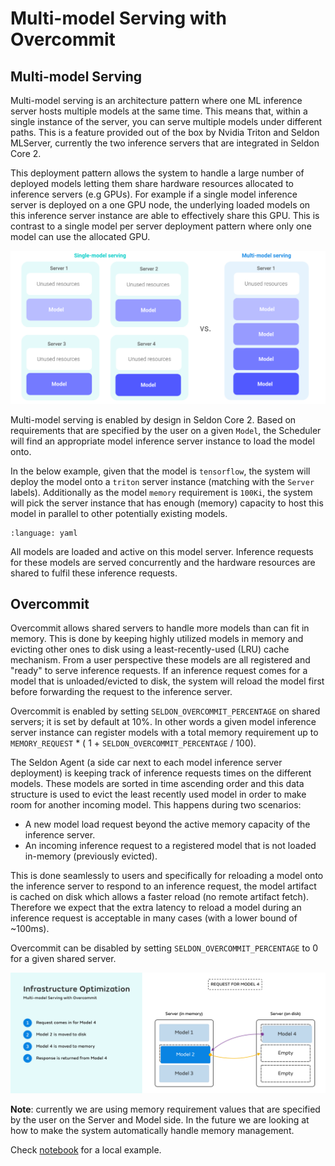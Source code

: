 # Multi-model Serving with Overcommit

## Multi-model Serving

Multi-model serving is an architecture pattern where one ML inference server hosts multiple models at the same time. This means that, within a single instance of the server, you can serve multiple models under different paths. This is a feature provided out of the box by Nvidia Triton and Seldon MLServer, currently the two inference servers that are integrated in Seldon Core 2.

This deployment pattern allows the system to handle a large number of deployed models letting them share hardware resources allocated to inference servers (e.g GPUs). For example if a single model inference server is deployed on a one GPU node, the underlying loaded models on this inference server instance are able to effectively share this GPU. This is contrast to a single model per server deployment pattern where only one model can use the allocated GPU. 


![Multi-model vs Single-model serving](mms.png)

Multi-model serving is enabled by design in Seldon Core 2. Based on requirements that are specified by the user on a given `Model`, the Scheduler will find an appropriate model inference server instance to load the model onto. 

In the below example, given that the model is `tensorflow`, the system will deploy the model onto a `triton` server instance (matching with the `Server` labels). Additionally as the model `memory` requirement is `100Ki`, the system will pick the server instance that has enough (memory) capacity to host this model in parallel to other potentially existing models. 


```{literalinclude} ../../../../../samples/models/tfsimple1.yaml 
:language: yaml
```

All models are loaded and active on this model server. Inference requests for these models are served concurrently and the hardware resources are shared to fulfil these inference requests.

## Overcommit

Overcommit allows shared servers to handle more models than can fit in memory. This is done by keeping highly utilized models in memory and evicting other ones to disk using a least-recently-used (LRU) cache mechanism. From a user perspective these models are all registered and "ready" to serve inference requests. If an inference request comes for a model that is unloaded/evicted to disk, the system will reload the model first before forwarding the request to the inference server.

Overcommit is enabled by setting `SELDON_OVERCOMMIT_PERCENTAGE` on shared servers; it is set by default at 10%. In other words a given model inference server instance can register models with a total memory requirement up to `MEMORY_REQUEST` * ( 1 + `SELDON_OVERCOMMIT_PERCENTAGE` / 100).

The Seldon Agent (a side car next to each model inference server deployment) is keeping track of inference requests times on the different models. These models are sorted in time ascending order and this data structure is used to evict the least recently used model in order to make room for another incoming model. This happens during two scenarios:
- A new model load request beyond the active memory capacity of the inference server.
- An incoming inference request to a registered model that is not loaded in-memory (previously evicted).

This is done seamlessly to users and specifically for reloading a model onto the inference server to respond to an inference request, the model artifact is cached on disk which allows a faster reload (no remote artifact fetch). Therefore we expect that the extra latency to reload a model during an inference request is acceptable in many cases (with a lower bound of ~100ms).

Overcommit can be disabled by setting `SELDON_OVERCOMMIT_PERCENTAGE` to 0 for a given shared server.

![Overcommit](overcommit.png)

**Note**: currently we are using memory requirement values that are specified by the user on the Server and Model side. In the future we are looking at how to make the system automatically handle memory management.

Check [notebook](../../examples/local-overcommit-examples.md) for a local example.